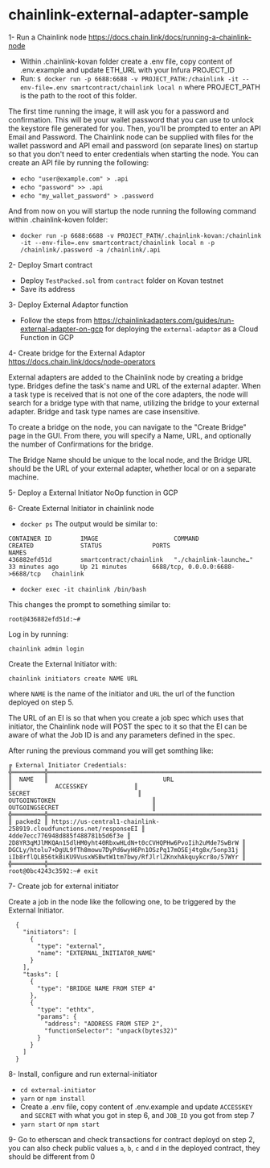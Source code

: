 # chainlink-external-adapter-sample
1- Run a Chainlink node
  https://docs.chain.link/docs/running-a-chainlink-node
  - Within .chainlink-kovan folder create a .env file, copy content of .env.example and update ETH_URL with your Infura PROJECT_ID
  - Run: `$ docker run -p 6688:6688 -v PROJECT_PATH:/chainlink -it --env-file=.env smartcontract/chainlink local n` where PROJECT_PATH is the path to the root of this folder.

  The first time running the image, it will ask you for a password and confirmation. This will be your wallet password that you can use to unlock the keystore file generated for you. Then, you'll be prompted to enter an API Email and Password. The Chainlink node can be supplied with files for the wallet password and API email and password (on separate lines) on startup so that you don't need to enter credentials when starting the node. You can create an API file by running the following:
  - `echo "user@example.com" > .api`
  - `echo "password" >> .api`
  - `echo "my_wallet_password" > .password`

  And from now on you will startup the node running the following command within .chainlink-koven folder:
  - `docker run -p 6688:6688 -v PROJECT_PATH/.chainlink-kovan:/chainlink -it --env-file=.env smartcontract/chainlink local n -p /chainlink/.password -a /chainlink/.api`


2- Deploy Smart contract
  - Deploy `TestPacked.sol` from `contract` folder on Kovan testnet
  - Save its address

3- Deploy External Adaptor function
  - Follow the steps from https://chainlinkadapters.com/guides/run-external-adapter-on-gcp for deploying the `external-adaptor` as a Cloud Function in GCP

4- Create bridge for the External Adaptor
  https://docs.chain.link/docs/node-operators

  External adapters are added to the Chainlink node by creating a bridge type. Bridges define the task's name and URL of the external adapter. When a task type is received that is not one of the core adapters, the node will search for a bridge type with that name, utilizing the bridge to your external adapter. Bridge and task type names are case insensitive.

  To create a bridge on the node, you can navigate to the "Create Bridge" page in the GUI. From there, you will specify a Name, URL, and optionally the number of Confirmations for the bridge.

  The Bridge Name should be unique to the local node, and the Bridge URL should be the URL of your external adapter, whether local or on a separate machine.

5- Deploy a External Initiator NoOp function in GCP

6- Create External Initiator in chainlink node

  - `docker ps`
  The output would be similar to:
  ```
  CONTAINER ID        IMAGE                     COMMAND                  CREATED             STATUS              PORTS                              NAMES
  436882efd51d        smartcontract/chainlink   "./chainlink-launche…"   33 minutes ago      Up 21 minutes       6688/tcp, 0.0.0.0:6688->6688/tcp   chainlink
  ```

  - `docker exec -it chainlink /bin/bash`

  This changes the prompt to something similar to:

  ```
  root@436882efd51d:~#
  ```

  Log in by running:

  ```
  chainlink admin login
  ```

  Create the External Initiator with:

  ```
  chainlink initiators create NAME URL
  ```

  where `NAME` is the name of the initiator and `URL` the url of the function deployed on step 5.

  The URL of an EI is so that when you create a job spec which uses that initiator, the Chainlink node will POST the spec to it so that the EI can be aware of what the Job ID is and any parameters defined in the spec.

  After runing the previous command you will get somthing like:

  ```
  ╔ External Initiator Credentials:
  ╬═════════╬════════════════════════════════════════════════════════════════════╬══════════════════════════════════╬══════════════════════════════════════════════════════════════════╬══════════════════════════════════════════════════════════════════╬══════════════════════════════════════════════════════════════════╬
  ║  NAME   ║                                URL                                 ║            ACCESSKEY             ║                              SECRET                              ║                          OUTGOINGTOKEN                           ║                          OUTGOINGSECRET                          ║
  ╬═════════╬════════════════════════════════════════════════════════════════════╬══════════════════════════════════╬══════════════════════════════════════════════════════════════════╬══════════════════════════════════════════════════════════════════╬══════════════════════════════════════════════════════════════════╬
  ║ packed2 ║ https://us-central1-chainlink-258919.cloudfunctions.net/responseEI ║ 4dde7ecc776948d885f488781b5d6f3e ║ 2D8YR3qMJlMKQAn15dlHM0yht40RbxwHLdN+t0cCVHQPHw6PvoIih2uMde7SwBrW ║ DGCLy/htolu7+DgUL9fTh8mowu7DyPd6wyH6Pn1OSzPq17mOSEj4tg8x/5onp31j ║ iIb8rflQLB56tkBiKU9VusxWSBwtW1tm7bwy/RfJlrlZKnxhAkquykcr8o/57WYr ║
  ╬═════════╬════════════════════════════════════════════════════════════════════╬══════════════════════════════════╬══════════════════════════════════════════════════════════════════╬══════════════════════════════════════════════════════════════════╬══════════════════════════════════════════════════════════════════╬
  root@0bc4243c3592:~# exit
  ```

7- Create job for external initiator

Create a job in the node like the following one, to be triggered by the External Initiator.

```
  {
    "initiators": [
      {
        "type": "external",
        "name": "EXTERNAL_INITIATOR_NAME"
      }
    ],
    "tasks": [
      {
        "type": "BRIDGE NAME FROM STEP 4"
      },
      {
        "type": "ethtx",
        "params": {
          "address": "ADDRESS FROM STEP 2",
          "functionSelector": "unpack(bytes32)"
        }
      }
    ]
  }
```

8- Install, configure and run external-initiator
- `cd external-initiator`
- `yarn` or `npm install`
- Create a .env file, copy content of .env.example and update `ACCESSKEY` and `SECRET` with what you got in step 6, and `JOB_ID` you got from step 7
- `yarn start` or `npm start`

9- Go to etherscan and check transactions for contract deployd on step 2, you can also check public values `a`, `b`, `c` and `d` in the deployed contract, they should be different from 0
